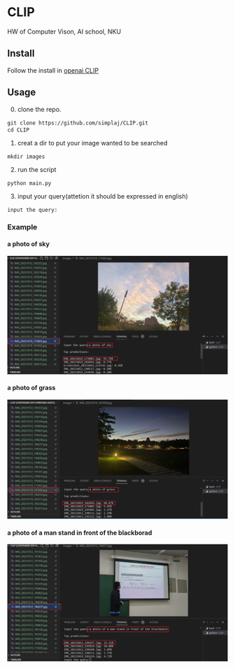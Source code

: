 # CLIP
HW of Computer Vison, AI school, NKU
## Install
Follow the install in [openai CLIP](https://github.com/openai/CLIP)
## Usage
0. clone the repo.
```
git clone https://github.com/simplaj/CLIP.git
cd CLIP
```
1. creat a dir to put your image wanted to be searched
```
mkdir images
```
2. run the script
```
python main.py
```
3. input your query(attetion it should be expressed in english)
```
input the query:
```
### Example
#### a photo of sky
![a photo of sky](./a_photo_of_sky.png)
#### a photo of grass
![a photo of grass](./a_photo_of_grass.png)
#### a photo of a man stand in front of the blackborad
![a photo of a man stand in front of the blackborad](./a_photo_of_a_man_stand_in_front_of_the_blackborad.png)